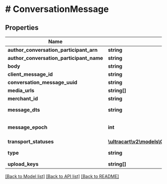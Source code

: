 # # ConversationMessage

## Properties

Name | Type | Description | Notes
------------ | ------------- | ------------- | -------------
**author_conversation_participant_arn** | **string** |  | [optional]
**author_conversation_participant_name** | **string** |  | [optional]
**body** | **string** |  | [optional]
**client_message_id** | **string** |  | [optional]
**conversation_message_uuid** | **string** |  | [optional]
**media_urls** | **string[]** |  | [optional]
**merchant_id** | **string** |  | [optional]
**message_dts** | **string** | Message date/time | [optional]
**message_epoch** | **int** | Message epoch milliseconds | [optional]
**transport_statuses** | [**\ultracart\v2\models\ConversationMessageTransportStatus[]**](ConversationMessageTransportStatus.md) |  | [optional]
**type** | **string** | Message type | [optional]
**upload_keys** | **string[]** |  | [optional]

[[Back to Model list]](../../README.md#models) [[Back to API list]](../../README.md#endpoints) [[Back to README]](../../README.md)

